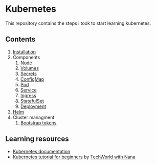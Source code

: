# Kubernetes

This repository contains the steps i took to start learning kubernetes.

## Contents

1. [Installation](./Installation.md)
2. Components
   1. [Node](./components/node.md)
   2. [Volumes](./components/volumes.md)
   3. [Secrets](./components/secrets.md)
   4. [ConfigMap](./components/config-map.md)
   5. [Pod](./components/pod.md)
   6. [Service](./components/service.md)
   7. [Ingress](./components/ingress.md)
   8. [StatefulSet](./components/stateful-set.md)
   9. [Deployment](./components/deployment.md)
3. [Helm]()
4. Cluster managment
   1. [Bootstrap tokens](./cluster-management/bootstrap-tokens.md)

## Learning resources

* [Kubernetes documentation](https://kubernetes.io/docs/home/)
* [Kubernetes tutorial for beginners](https://www.youtube.com/watch?v=X48VuDVv0do) by [TechWorld with Nana](https://www.youtube.com/channel/UCdngmbVKX1Tgre699-XLlUA)